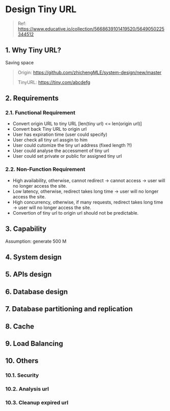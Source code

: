 # Design Tiny URL

> Ref: https://www.educative.io/collection/5668639101419520/5649050225344512

## 1. Why Tiny URL?

Saving space

> Origin: https://github.com/zhichengMLE/system-design/new/master
>
> TinyURL: https://tiny.com/abcdefg

## 2. Requirements

### 2.1. Functional Requirement

- Convert origin URL to tiny URL [len(tiny url) <= len(origin url)]
- Convert back Tiny URL to origin url
- User has expiration time (user could specify)
- User check all tiny url assgin to him
- User could cutomize the tiny url address (fixed length ?!)
- User could analyse the accessment of tiny url
- User could set private or public for assigned tiny url

### 2.2. Non-Function Requirement

- High availability, otherwise, cannot redirect -> cannot access -> user will no longer access the site.
- Low latency, otherwise, redirect takes long time -> user will no longer access the site.
- High concurrency, otherwise, if many requests, redirect takes long time -> user will no longer access the site.
- Convertion of tiny url to origin url should not be predictable.

## 3. Capability

Assumption: generate 500 M 

## 4. System design

## 5. APIs design

## 6. Database design

## 7. Database partitioning and replication

## 8. Cache

## 9. Load Balancing

## 10. Others

### 10.1. Security

### 10.2. Analysis url

### 10.3. Cleanup expired url
